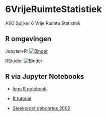# 6VrijeRuimteStatistiek
ASO Spijker 6 Vrije Ruimte Statistiek

## R omgevingen

Jupyter+R: [![Binder](https://mybinder.org/badge_logo.svg)](https://mybinder.org/v2/gh/psmsmets/6VrijeRuimteStatistiek/main?labpath=notebooks%2Findex.ipynb)

RStudio: [![Binder](https://mybinder.org/badge_logo.svg)](https://mybinder.org/v2/gh/psmsmets/6VrijeRuimteStatistiek/main?urlpath=rstudio)

## R via Jupyter Notebooks

* [lege R notebook](https://mybinder.org/v2/gh/psmsmets/6VrijeRuimteStatistiek/main?labpath=notebooks%2Findex.ipynb)

* [R tutorial](https://mybinder.org/v2/gh/psmsmets/6VrijeRuimteStatistiek/main?labpath=notebooks%2Ftutorial.ipynb)

* [Steekproef geboortes 2002](https://mybinder.org/v2/gh/psmsmets/6VrijeRuimteStatistiek/main?labpath=notebooks%2Fsteekproef%20geboortes%202002.ipynb)
